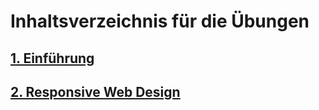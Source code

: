 # Inhaltsverzeichnis für die Übungen
## [1. Einführung](./Übung1.md)
## [2. Responsive Web Design](./Übung2.md)